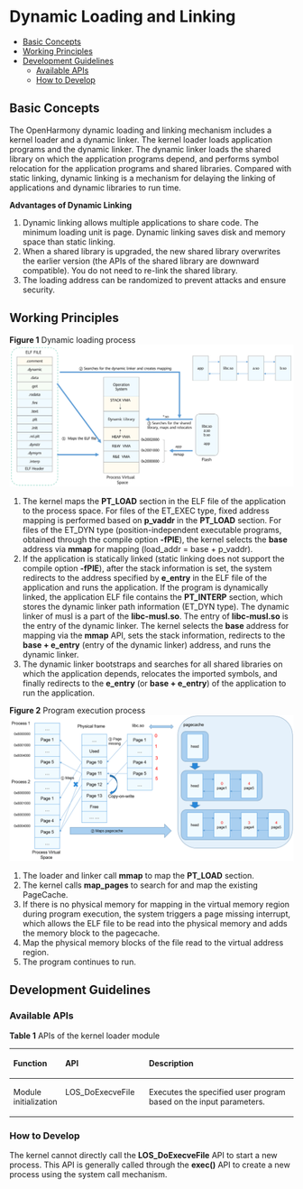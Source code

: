 # Dynamic Loading and Linking<a name="EN-US_TOPIC_0000001078523712"></a>

-   [Basic Concepts](#section208951139453)
-   [Working Principles](#section14140155320511)
-   [Development Guidelines](#section133501496612)
    -   [Available APIs](#section874113201669)
    -   [How to Develop](#section196712561563)


## Basic Concepts<a name="section208951139453"></a>

The OpenHarmony dynamic loading and linking mechanism includes a kernel loader and a dynamic linker. The kernel loader loads application programs and the dynamic linker. The dynamic linker loads the shared library on which the application programs depend, and performs symbol relocation for the application programs and shared libraries. Compared with static linking, dynamic linking is a mechanism for delaying the linking of applications and dynamic libraries to run time.

**Advantages of Dynamic Linking**

1.  Dynamic linking allows multiple applications to share code. The minimum loading unit is page. Dynamic linking saves disk and memory space than static linking.
2.  When a shared library is upgraded, the new shared library overwrites the earlier version \(the APIs of the shared library are downward compatible\). You do not need to re-link the shared library.
3.  The loading address can be randomized to prevent attacks and ensure security.

## Working Principles<a name="section14140155320511"></a>

**Figure  1**  Dynamic loading process<a name="fig1797764116422"></a>  
![](figures/dynamic-loading-process.png "dynamic-loading-process")

1.  The kernel maps the  **PT\_LOAD**  section in the ELF file of the application to the process space. For files of the ET\_EXEC type, fixed address mapping is performed based on  **p\_vaddr**  in the  **PT\_LOAD**  section. For files of the ET\_DYN type \(position-independent executable programs, obtained through the compile option  **-fPIE**\), the kernel selects the  **base**  address via  **mmap**  for mapping \(load\_addr = base + p\_vaddr\).
2.  If the application is statically linked \(static linking does not support the compile option  **-fPIE**\), after the stack information is set, the system redirects to the address specified by  **e\_entry**  in the ELF file of the application and runs the application. If the program is dynamically linked, the application ELF file contains the  **PT\_INTERP**  section, which stores the dynamic linker path information \(ET\_DYN type\). The dynamic linker of musl is a part of the  **libc-musl.so**. The entry of  **libc-musl.so**  is the entry of the dynamic linker. The kernel selects the  **base**  address for mapping via the  **mmap**  API, sets the stack information, redirects to the  **base + e\_entry**  \(entry of the dynamic linker\) address, and runs the dynamic linker.
3.  The dynamic linker bootstraps and searches for all shared libraries on which the application depends, relocates the imported symbols, and finally redirects to the  **e\_entry**  \(or  **base + e\_entry**\) of the application to run the application.

**Figure  2**  Program execution process<a name="fig17879151310447"></a>  
![](figures/program-execution-process.png "program-execution-process")

1.  The loader and linker call  **mmap**  to map the  **PT\_LOAD**  section.
2.  The kernel calls  **map\_pages**  to search for and map the existing PageCache.
3.  If there is no physical memory for mapping in the virtual memory region during program execution, the system triggers a page missing interrupt, which allows the ELF file to be read into the physical memory and adds the memory block to the pagecache.
4.  Map the physical memory blocks of the file read to the virtual address region.
5.  The program continues to run.

## Development Guidelines<a name="section133501496612"></a>

### Available APIs<a name="section874113201669"></a>

**Table  1**  APIs of the kernel loader module

<a name="table1415203765610"></a>
<table><thead align="left"><tr id="row134151837125611"><th class="cellrowborder" valign="top" width="12.85128512851285%" id="mcps1.2.4.1.1"><p id="p16415637105612"><a name="p16415637105612"></a><a name="p16415637105612"></a>Function</p>
</th>
<th class="cellrowborder" valign="top" width="29.8029802980298%" id="mcps1.2.4.1.2"><p id="p11415163718562"><a name="p11415163718562"></a><a name="p11415163718562"></a>API</p>
</th>
<th class="cellrowborder" valign="top" width="57.34573457345735%" id="mcps1.2.4.1.3"><p id="p1641533755612"><a name="p1641533755612"></a><a name="p1641533755612"></a>Description</p>
</th>
</tr>
</thead>
<tbody><tr id="row0415737175610"><td class="cellrowborder" valign="top" width="12.85128512851285%" headers="mcps1.2.4.1.1 "><p id="p8866127195914"><a name="p8866127195914"></a><a name="p8866127195914"></a>Module initialization</p>
</td>
<td class="cellrowborder" valign="top" width="29.8029802980298%" headers="mcps1.2.4.1.2 "><p id="p58621910185914"><a name="p58621910185914"></a><a name="p58621910185914"></a>LOS_DoExecveFile</p>
</td>
<td class="cellrowborder" valign="top" width="57.34573457345735%" headers="mcps1.2.4.1.3 "><p id="p48623102592"><a name="p48623102592"></a><a name="p48623102592"></a>Executes the specified user program based on the input parameters.</p>
</td>
</tr>
</tbody>
</table>

### How to Develop<a name="section196712561563"></a>

The kernel cannot directly call the  **LOS\_DoExecveFile**  API to start a new process. This API is generally called through the  **exec\(\)**  API to create a new process using the system call mechanism.

